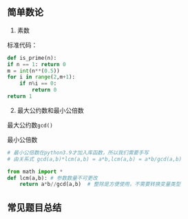 ## 简单数论

1. 素数

标准代码：

``` python
def is_prime(n):
if n == 1: return 0	
m = int(n**(0.5))
for i in range(2,m+1):
	if n%i == 0:
		return 0
return 1
```

2. 最大公约数和最小公倍数

最大公约数`gcd()`

最小公倍数

```python
# 最小公倍数在python3.9才加入库函数，所以我们需要手写
# 由关系式 gcd(a,b)*lcm(a,b) = a*b,lcm(a,b) = a*b/gcd(a,b)

from math import *
def lcm(a,b): # 参数数量不可更改
    return a*b//gcd(a,b)  # 整除是方便使用，不需要转换变量类型
```

## 常见题目总结

